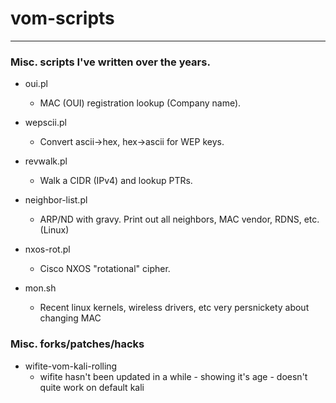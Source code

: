 # vom-scripts
---

### Misc. scripts I've written over the years.

* oui.pl
	* MAC (OUI) registration lookup (Company name).

* wepscii.pl
	* Convert ascii->hex, hex->ascii for WEP keys.

* revwalk.pl
	* Walk a CIDR (IPv4) and lookup PTRs.

* neighbor-list.pl
	* ARP/ND with gravy.  Print out all neighbors, MAC vendor, RDNS, etc.  (Linux)  

* nxos-rot.pl
	* Cisco NXOS "rotational" cipher.

* mon.sh
	* Recent linux kernels, wireless drivers, etc very persnickety about changing MAC

### Misc. forks/patches/hacks

* wifite-vom-kali-rolling
	* wifite hasn't been updated in a while - showing it's age - doesn't quite work on default kali
